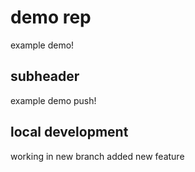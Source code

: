 # demo rep

example demo!

## subheader

example demo push!

## local development

 working in new branch
added new feature